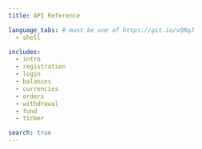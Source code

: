 ```yaml
---
title: API Reference

language_tabs: # must be one of https://git.io/vQNgJ
  - shell

includes:
  - intro
  - registration
  - login
  - balances
  - currencies
  - orders
  - withdrawal
  - fund
  - ticker

search: true
---
```


